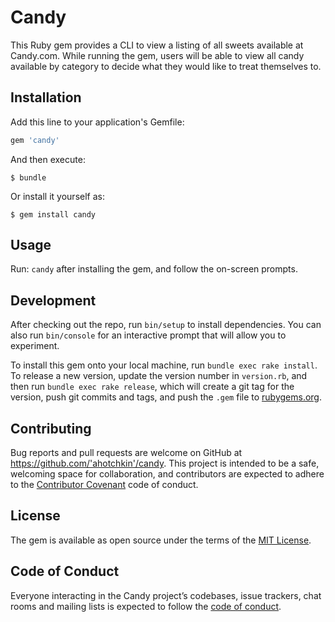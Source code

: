 # Candy

This Ruby gem provides a CLI to view a listing of all sweets available at Candy.com. While running the gem, users will be able to view all candy available by category to decide what they would like to treat themselves to.

## Installation

Add this line to your application's Gemfile:

```ruby
gem 'candy'
```

And then execute:

    $ bundle

Or install it yourself as:

    $ gem install candy

## Usage

Run: `candy` after installing the gem, and follow the on-screen prompts.

## Development

After checking out the repo, run `bin/setup` to install dependencies. You can also run `bin/console` for an interactive prompt that will allow you to experiment.

To install this gem onto your local machine, run `bundle exec rake install`. To release a new version, update the version number in `version.rb`, and then run `bundle exec rake release`, which will create a git tag for the version, push git commits and tags, and push the `.gem` file to [rubygems.org](https://rubygems.org).

## Contributing

Bug reports and pull requests are welcome on GitHub at https://github.com/'ahotchkin'/candy. This project is intended to be a safe, welcoming space for collaboration, and contributors are expected to adhere to the [Contributor Covenant](http://contributor-covenant.org) code of conduct.

## License

The gem is available as open source under the terms of the [MIT License](https://opensource.org/licenses/MIT).

## Code of Conduct

Everyone interacting in the Candy project’s codebases, issue trackers, chat rooms and mailing lists is expected to follow the [code of conduct](https://github.com/'ahotchkin'/candy/blob/master/CODE_OF_CONDUCT.md).
